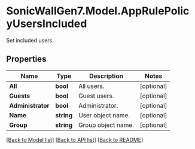 # SonicWallGen7.Model.AppRulePolicyUsersIncluded
Set included users.

## Properties

Name | Type | Description | Notes
------------ | ------------- | ------------- | -------------
**All** | **bool** | All users. | [optional] 
**Guests** | **bool** | Guest users. | [optional] 
**Administrator** | **bool** | Administrator. | [optional] 
**Name** | **string** | User object name. | [optional] 
**Group** | **string** | Group object name. | [optional] 

[[Back to Model list]](../README.md#documentation-for-models) [[Back to API list]](../README.md#documentation-for-api-endpoints) [[Back to README]](../README.md)

